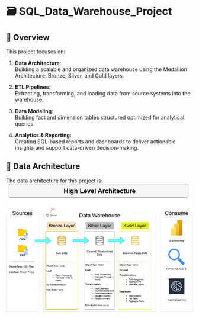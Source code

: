 # 🗃️ SQL_Data_Warehouse_Project

## 📖 Overview

This project focuses on:

1. **Data Architecture**:   
   Building a scalable and organized data warehouse using the Medallion Architecture: Bronze, Silver, and Gold layers.

3. **ETL Pipelines**:  
   Extracting, transforming, and loading data from source systems into the warehouse.

5. **Data Modeling**:  
   Building fact and dimension tables structured optimized for analytical queries.

7. **Analytics & Reporting**:  
   Creating SQL-based reports and dashboards to deliver actionable insights and support data-driven decision-making.

## 🧱 Data Architecture

The data architecture for this project is:
![Diagramma architettura](images/Data_Warehouse_Schema.png)

